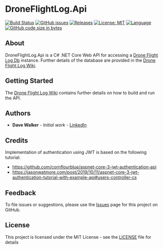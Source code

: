 # DroneFlightLog.Api

[![Build Status](https://github.com/davewalker5/DroneFlightLog.Api/workflows/.NET%20Core%20CI%20Build/badge.svg)](https://github.com/davewalker5/DroneFlightLog.Api/actions)
[![GitHub issues](https://img.shields.io/github/issues/davewalker5/DroneFlightLog.Api)](https://github.com/davewalker5/DroneFlightLogDb/issues)
[![Releases](https://img.shields.io/github/v/release/davewalker5/DroneFlightLog.Api.svg?include_prereleases)](https://github.com/davewalker5/DroneFlightLog.Api/releases)
[![License: MIT](https://img.shields.io/badge/License-MIT-blue.svg)](https://github.com/davewalker5/DroneFlightLog.Api/blob/master/LICENSE)
[![Language](https://img.shields.io/badge/language-c%23-blue.svg)](https://github.com/davewalker5/DroneFlightLog.Api/)
[![GitHub code size in bytes](https://img.shields.io/github/languages/code-size/davewalker5/DroneFlightLog.Api)](https://github.com/davewalker5/DroneFlightLog.Api/)

## About

DroneFlightLog.Api is a C# .NET Core Web API for accessing a [Drone Flight Log Db](https://github.com/davewalker5/DroneFlightLogDb) instance. Further details of the database are provided in the [Drone Flight Log Wiki](https://github.com/davewalker5/DroneFlightLogDb/wiki).

## Getting Started

The [Drone Flight Log Wiki](https://github.com/davewalker5/DroneFlightLogDb/wiki) contains further details on how to build and run the API.

## Authors

- **Dave Walker** - *Initial work* - [LinkedIn](https://www.linkedin.com/in/davewalker5/)

## Credits

Implementation of authentication using JWT is based on the following tutorial:

- https://github.com/cornflourblue/aspnet-core-3-jwt-authentication-api
- https://jasonwatmore.com/post/2019/10/11/aspnet-core-3-jwt-authentication-tutorial-with-example-api#users-controller-cs

## Feedback

To file issues or suggestions, please use the [Issues](https://github.com/davewalker5/DroneFlightLog.Api/issues) page for this project on GitHub.

## License

This project is licensed under the MIT License - see the [LICENSE](LICENSE) file for details

